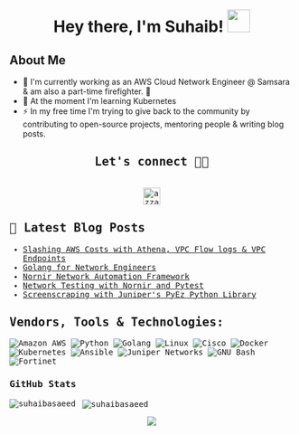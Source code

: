 <div align="center">
<h1 align="center">Hey there, I'm Suhaib! <img src="https://media.giphy.com/media/hvRJCLFzcasrR4ia7z/giphy.gif" width="40"></h1>
<!-- <h4 align="center"> Suhaib is an Engineer at heart with a passion for Network Automation, Cloud Technologies and DevOps! </h4> -->
</div>

## **About Me**

- 🔭 I'm currently working as an AWS Cloud Network Engineer @ Samsara & am also a part-time firefighter. 🚒
- 🌱 At the moment I'm learning Kubernetes
- ⚡ In my free time I'm trying to give back to the community by contributing to open-source projects, mentoring people & writing blog posts.


<div>
  <samp>
    <h2 align="center">Let's connect 🤝🏻</h2>
    <p align="center">
      <br/>
      <a href="https://www.linkedin.com/in/suhaibsaeed/" target="blank"><img align="center"
         src="https://img.shields.io/badge/linkedin-%231DA1F2.svg?style=for-the-badge&logo=linkedin&logoColor=white"
         alt="azzar" height="30"/></a>
</details>


## 🎯 Latest Blog Posts

<!-- BLOG-POST-LIST:START -->
- [Slashing AWS Costs with Athena, VPC Flow logs & VPC Endpoints](https://cloudnetdev.notion.site/slashing-aws-costs-with-athena-vpc-flowlogs-and-endpoints?pvs=4)
- [Golang for Network Engineers](https://cloudnetdev.notion.site/Golang-for-Network-Engineers-3b63e3b709754ece9a9bdd171e05c54f?pvs=4)
- [Nornir Network Automation Framework](https://cloudnetdev.notion.site/Network-Automation-with-Nornir-73850b2aa4224ca898efe370133b755b)
- [Network Testing with Nornir and Pytest](https://cloudnetdev.notion.site/Network-Testing-at-Scale-with-Nornir-Pytest-86940c20382f4071afa3476ef1e03508)
- [Screenscraping with Juniper's PyEz Python Library](https://cloudnetdev.notion.site/Screenscraping-with-Juniper-s-PyEz-Python-Library-6c27432c87214c4da35c35314c56463e?pvs=4)
<!-- BLOG-POST-LIST:END -->

<h2 align="left">Vendors, Tools & Technologies:</h2>
<p align="center"> 

![Amazon AWS](https://a11ybadges.com/badge?logo=amazonaws)
![Python](https://a11ybadges.com/badge?logo=python)
![Golang](https://a11ybadges.com/badge?logo=go)
![Linux](https://a11ybadges.com/badge?logo=linux)
![Cisco](https://a11ybadges.com/badge?logo=cisco)
![Docker](https://a11ybadges.com/badge?logo=docker)
![Kubernetes](https://a11ybadges.com/badge?logo=kubernetes)
![Ansible](https://a11ybadges.com/badge?logo=ansible)
![Juniper Networks](https://a11ybadges.com/badge?logo=junipernetworks)
![GNU Bash](https://a11ybadges.com/badge?logo=gnubash)
![Fortinet](https://a11ybadges.com/badge?logo=fortinet)

### GitHub Stats

<p><img align="left" src="https://github-readme-stats.vercel.app/api/top-langs?username=suhaibasaeed&show_icons=true&locale=en&layout=compact" alt="suhaibasaeed" /></p>

<p>&nbsp;<img align="center" src="https://github-readme-stats.vercel.app/api?username=suhaibasaeed&show_icons=true&locale=en" alt="suhaibasaeed" /></p>


<p align="center">
  <img src=https://komarev.com/ghpvc/?username=suhaibasaeed&color=blue />
</p>
